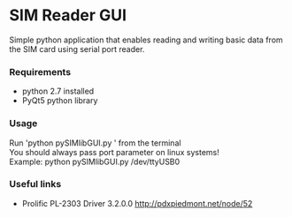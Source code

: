 # SIM Reader GUI

Simple python application that enables reading and writing basic data from the SIM 
card using serial port reader.
### Requirements
* python 2.7 installed 
* PyQt5 python library 

### Usage
Run 'python pySIMlibGUI.py <port>' from the terminal  
You should always pass port parameter on linux systems!   
Example: python pySIMlibGUI.py /dev/ttyUSB0 
 
### Useful links

* Prolific PL-2303 Driver 3.2.0.0 http://pdxpiedmont.net/node/52

